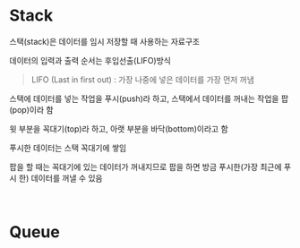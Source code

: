 # Stack

<p>
스택(stack)은 데이터를 임시 저장할 때 사용하는 자료구조

데이터의 입력과 출력 순서는 후입선출(LIFO)방식

> LIFO (Last in first out)
: 가장 나중에 넣은 데이터를 가장 먼저 꺼냄

스택에 데이터를 넣는 작업을 푸시(push)라 하고, 스택에서 데이터를 꺼내는 작업을 팝(pop)이라 함

윗 부분을 꼭대기(top)라 하고, 아랫 부분을 바닥(bottom)이라고 함

푸시한 데이터는 스택 꼭대기에 쌓임

팝을 할 때는 꼭대기에 있는 데이터가 꺼내지므로 팝을 하면 방금 푸시한(가장 최근에 푸시 한) 데이터를 꺼낼 수 있음
</p>

<br>

# Queue